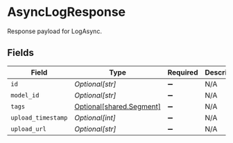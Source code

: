 # AsyncLogResponse

Response payload for LogAsync.


## Fields

| Field                                                      | Type                                                       | Required                                                   | Description                                                |
| ---------------------------------------------------------- | ---------------------------------------------------------- | ---------------------------------------------------------- | ---------------------------------------------------------- |
| `id`                                                       | *Optional[str]*                                            | :heavy_minus_sign:                                         | N/A                                                        |
| `model_id`                                                 | *Optional[str]*                                            | :heavy_minus_sign:                                         | N/A                                                        |
| `tags`                                                     | [Optional[shared.Segment]](../../models/shared/segment.md) | :heavy_minus_sign:                                         | N/A                                                        |
| `upload_timestamp`                                         | *Optional[int]*                                            | :heavy_minus_sign:                                         | N/A                                                        |
| `upload_url`                                               | *Optional[str]*                                            | :heavy_minus_sign:                                         | N/A                                                        |